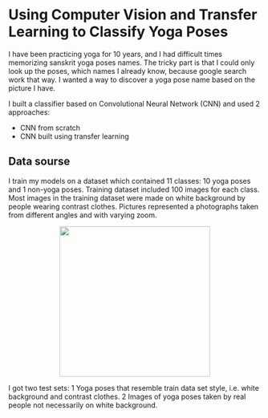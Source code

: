 # Using Computer Vision and Transfer Learning to Classify Yoga Poses

I have been practicing yoga for 10 years, and I had difficult times memorizing sanskrit yoga poses names.
The tricky part is that I could only look up the poses, which names I already know, because google search work that way.
I wanted a way to discover a yoga pose name based on the picture I have.

I built a classifier based on Convolutional Neural Network (CNN) and used 2 approaches:
  - CNN from scratch
  - CNN built using transfer learning

## Data sourse

I train my models on a dataset which contained 11 classes: 10 yoga poses and 1 non-yoga poses.
Training dataset included 100 images for each class. 
Most images in the training dataset were made on white background by people wearing contrast clothes.
Pictures represented a photographs taken from different angles and with varying zoom.

<div align="center">
      <img height="300" src="images/schema-system.png">
</div>

I got two test sets:
  1 Yoga poses that resemble train data set style, i.e. white background and contrast clothes.
  2 Images of yoga poses taken by real people not necessarily on white background.
  
## 
